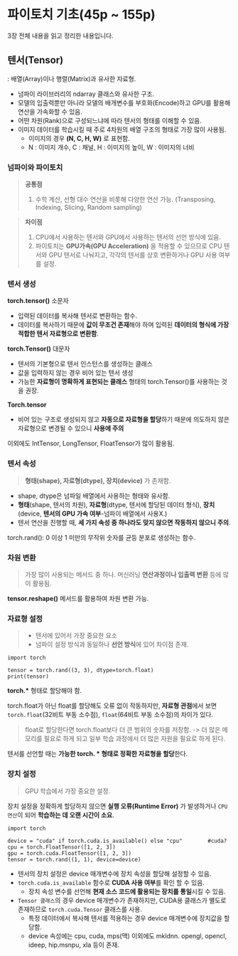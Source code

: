 # 파이토치 기초(45p ~ 155p)

3장 전체 내용을 읽고 정리한 내용입니다.

## 텐서(Tensor)

: 배열(Array)이나 행렬(Matrix)과 유사한 자료형.

- 넘파이 라이브러리의 ndarray 클래스와 유사한 구조.
- 모델의 입출력뿐만 아니라 모델의 배개변수를 부호화(Encode)하고 GPU를 활용해 연산을 가속화할 수 있음.
- 어떤 차원(Rank)으로 구성되느냐에 따라 텐서의 형태를 이해할 수 있음.
- 이미지 데이터를 학습시킬 때 주로 4차원의 배열 구조의 형태로 가장 많이 사용됨.
  - 이미지의 경우 **(N, C, H, W)** 로 표현함.
  - N : 이미지 개수, C : 채널, H : 이미지의 높이, W : 이미지의 너비

### 넘파이와 파이토치

> **공통점**
>
> 1.  수학 계산, 선형 대수 연산을 비롯해 다양한 연산 가능. (Transposing, Indexing, Slicing, Random sampling)

> **차이점**
>
> 1.  CPU에서 사용하는 텐서와 GPU에서 사용하는 텐서의 선언 방식에 있음.
> 2.  파이토치는 **GPU가속(GPU Acceleration)** 을 적용할 수 있으므로 CPU 텐서와 GPU 텐서로 나눠지고, 각각의 텐서를 상호 변환하거나 GPU 사용 여부를 설정.

### 텐서 생성

**torch.tensor()** 소문자

- 입력된 데이터를 복사해 텐서로 변환하는 함수.
- 데이터를 복사하기 때문에 **값이 무조건 존재**해야 하며 입력된 **데이터의 형식에 가장 적합한 텐서 자료형으로 변환함**.

**torch.Tensor()** 대문자

- 텐서의 기본형으로 텐서 인스턴스를 생성하는 클래스
- 값을 입력하지 않는 경우 비어 있는 텐서 생성
- 가능한 **자료형이 명확하게 표현되는 클래스** 형태의 torch.Tensor()를 사용하는 것을 권장.

**Torch.tensor**

- 비어 있는 구조로 생성되지 않고 **자동으로 자료형을 할당**하기 때문에 의도하지 않은 자료형으로 변경될 수 있으니 **사용에 주의**

이외에도 IntTensor, LongTensor, FloatTensor가 많이 활용됨.

### 텐서 속성

> **형태(shape), 자료형(dtype), 장치(device)** 가 존재함.

- shape, dtype은 넘파일 배열에서 사용하는 형태와 유사함.
- **형태**(shape, 텐서의 차원), **자료형**(dtype, 텐서에 할당된 데이터 형식), **장치**(device, **텐서의 GPU 가속 여부**-넘파이 배열에서 사용X.)
- 텐서 연산을 진행할 때, **세 가지 속성 중 하나라도 맞지 않으면 작동하지 않으니 주의**.

torch.rand(): 0 이상 1 미만의 무작위 숫자를 균등 분포로 생성하는 함수.

### 차원 변환

> 가장 많이 사용되는 메서드 중 하나. 머신러닝 **연산과정이나 입출력 변환** 등에 많이 활용됨.

**tensor.reshape()** 메서드를 활용하여 차원 변환 가능.

### 자료형 설정

> - 텐서에 있어서 가장 중요한 요소
> - 넘파이 설정 방식과 동일하나 **선언 방식**에 있어 차이점 존재.

```
import torch

tensor = torch.rand((3, 3), dtype=torch.float)
print(tensor)
```

**torch.\*** 형태로 할당해야 함.

torch.float가 아닌 float를 할당해도 오류 없이 작동하지만, **자료형 관점**에서 보면 `torch.float`(32비트 부동 소수점), `float`(64비트 부동 소수점)의 차이가 있다.

> float로 할당한다면 torch.float보다 더 큰 범위의 숫자를 저장함. -> 더 많은 메모리를 필요로 하게 되고 일부 학습 과정에서 더 많은 자원을 필요로 하게 된다.

텐서를 선언할 때는 **가능한 torch. \* 형태로 정확한 자료형을 할당**한다.

### 장치 설정

> GPU 학습에서 가장 중요한 설정.

장치 설정을 정확하게 할당하지 않으면 **실행 오류(Runtime Error)** 가 발생하거나 `CPU 연산`이 되어 **학습하는 데 오랜 시간이 소요**.

```
import torch

device = "cuda" if torch.cuda.is_available() else "cpu"        #cuda?
cpu = torch.FloatTensor([1, 2, 3])
gpu = torch.cuda.FloatTensor([1, 2, 3])
tensor = torch.rand((1, 1), device=device)
```

- 텐서의 장치 설정은 device 매개변수에 장치 속성을 할당해 설정할 수 있음.
- `torch.cuda.is_available` 함수로 **CUDA 사용 여부**를 확인 할 수 있음.
  - 장치 속성 변수를 선언해 **현재 소스 코드에 활용되는 장치를 통일**시킬 수 있음.
- `Tensor 클래스`의 경우 device 매개변수가 존재하지만, CUDA용 클래스가 별도로 존재하므로 `torch.cuda.Tensor` 클래스를 사용.
  - 특정 데이터에서 복사해 텐서를 적용하는 경우 device 매개변수에 장치값을 할당함.
  - device 속성에는 cpu, cuda, mps(맥) 이외에도 mkldnn. opengl, opencl, ideep, hip.msnpu, xla 등이 존재.
